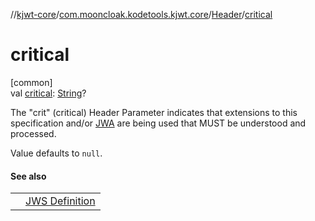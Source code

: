 //[kjwt-core](../../../index.md)/[com.mooncloak.kodetools.kjwt.core](../index.md)/[Header](index.md)/[critical](critical.md)

# critical

[common]\
val [critical](critical.md): [String](https://kotlinlang.org/api/latest/jvm/stdlib/kotlin/-string/index.html)?

The &quot;crit&quot; (critical) Header Parameter indicates that extensions to this specification and/or [JWA](https://datatracker.ietf.org/doc/html/rfc7515#ref-JWA) are being used that MUST be understood and processed.

Value defaults to `null`.

#### See also

| | |
|---|---|
|  | [JWS Definition](https://datatracker.ietf.org/doc/html/rfc7515#section-4.1.11) |
